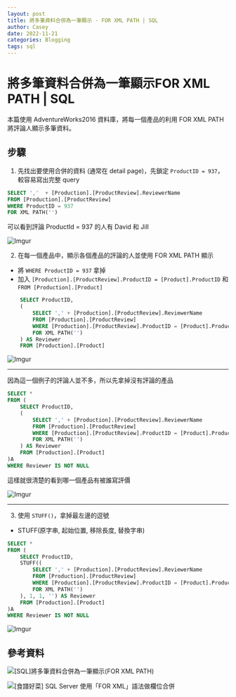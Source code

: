 ```yaml
---
layout: post
title: 將多筆資料合併為一筆顯示 - FOR XML PATH | SQL
author: Casey
date: 2022-11-21
categories: Blogging
tags: sql
---
```


# 將多筆資料合併為一筆顯示FOR XML PATH | SQL

本篇使用 AdventureWorks2016 資料庫，將每一個產品的利用 FOR XML PATH 將評論人顯示多筆資料。

## 步驟

1. 先找出要使用合併的資料 (通常在 detail page)，先鎖定 `ProductID = 937`，較容易寫出完整 query

```sql
SELECT ','  + [Production].[ProductReview].ReviewerName 
FROM [Production].[ProductReview]
WHERE ProductID = 937
FOR XML PATH('')
```

可以看到評論 ProductId = 937 的人有 David 和 Jill

![Imgur](https://i.imgur.com/tG8hCz0.png)

2.  在每一個產品中，顯示各個產品的評論的人並使用 FOR XML PATH 顯示

- 將 `WHERE ProductID = 937` 拿掉
- 加入 `[Production].[ProductReview].ProductID = [Product].ProductID` 和 `FROM [Production].[Product]`

```sql
	SELECT ProductID, 
	(
		SELECT ',' + [Production].[ProductReview].ReviewerName 
		FROM [Production].[ProductReview]
		WHERE [Production].[ProductReview].ProductID = [Product].ProductID
		FOR XML PATH('')
	) AS Reviewer
	FROM [Production].[Product]
```

![Imgur](https://i.imgur.com/n7t1JXJ.png)

---
因為這一個例子的評論人並不多，所以先拿掉沒有評論的產品

```SQL
SELECT *
FROM (
	SELECT ProductID, 
	(
		SELECT ',' + [Production].[ProductReview].ReviewerName 
		FROM [Production].[ProductReview]
		WHERE [Production].[ProductReview].ProductID = [Product].ProductID
		FOR XML PATH('')
	) AS Reviewer
	FROM [Production].[Product]
)A
WHERE Reviewer IS NOT NULL
```

這樣就很清楚的看到哪一個產品有被誰寫評價


![Imgur](https://i.imgur.com/ioxRg73.png)

---

3. 使用 `STUFF()`，拿掉最左邊的逗號

- STUFF(原字串, 起始位置, 移除長度, 替換字串)

```SQL
SELECT *
FROM (
	SELECT ProductID, 
	STUFF((
		SELECT ',' + [Production].[ProductReview].ReviewerName 
		FROM [Production].[ProductReview]
		WHERE [Production].[ProductReview].ProductID = [Product].ProductID
		FOR XML PATH('')
	), 1, 1, '') AS Reviewer
	FROM [Production].[Product]
)A
WHERE Reviewer IS NOT NULL
```

![Imgur](https://i.imgur.com/IW05Tp0.png)


## 參考資料

![[SQL]將多筆資料合併為一筆顯示(FOR XML PATH)](https://dotblogs.com.tw/kevinya/2012/06/01/72553)

![[食譜好菜] SQL Server 使用「FOR XML」語法做欄位合併](https://dotblogs.com.tw/supershowwei/2016/01/26/145353)